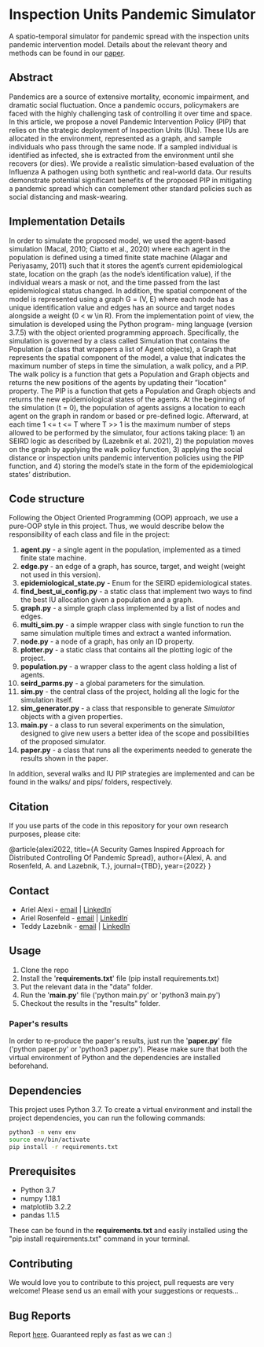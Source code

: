 # Inspection Units Pandemic Simulator
A spatio-temporal simulator for pandemic spread with the inspection units pandemic intervention model.
Details about the relevant theory and methods can be found in our [paper](https://onlinelibrary.wiley.com/doi/abs/10.1002/adts.202200631).

## Abstract 
Pandemics are a source of extensive mortality, economic impairment, and dramatic social fluctuation.
Once a pandemic occurs, policymakers are faced with the highly challenging task of controlling it over time and space. 
In this article, we propose a novel Pandemic Intervention Policy (PIP) that relies on the strategic deployment of Inspection Units (IUs). 
These IUs are allocated in the environment, represented as a graph, and sample individuals who pass through the same node. 
If a sampled individual is identified as infected, she is extracted from the environment until she recovers (or dies). 
We provide a realistic simulation-based evaluation of the Influenza A pathogen using both synthetic and real-world data. 
Our results demonstrate potential significant benefits of the proposed PIP in mitigating a pandemic spread which can complement other standard policies such as social distancing and mask-wearing.

## Implementation Details
In order to simulate the proposed model, we used the agent-based simulation (Macal, 2010; Ciatto et al., 2020) where each 
agent in the population is defined using a timed finite state machine (Alagar and Periyasamy, 2011) such that it stores
the agent’s current epidemiological state, location on the graph (as the node’s identification
value), if the individual wears a mask or not, and the time passed from the last epidemiological
status changed. In addition, the spatial component of the model is represented using a graph
G = (V, E) where each node has a unique identification value and edges has an source
and target nodes alongside a weight (0 < w \in R).
From the implementation point of view, the simulation is developed using the Python program-
ming language (version 3.7.5) with the object oriented programming approach. Specifically,
the simulation is governed by a class called Simulation that contains the Population (a class that
wrappers a list of Agent objects), a Graph that represents the spatial component of the model,
a value that indicates the maximum number of steps in time the simulation, a walk policy, and
a PIP. The walk policy is a function that gets a Population and Graph objects and returns the
new positions of the agents by updating their ”location” property. The PIP is a function that
gets a Population and Graph objects and returns the new epidemiological states of the agents.
At the beginning of the simulation (t = 0), the population of agents assigns a location to each
agent on the graph in random or based or pre-defined logic. Afterward, at each time 1 <= t <= T
where T >> 1 is the maximum number of steps allowed to be performed by the simulator, four
actions taking place: 1) an SEIRD logic as described by (Lazebnik et al. 2021), 2) the population moves on the graph
by applying the walk policy function, 3) applying the social distance or inspection units pandemic
intervention policies using the PIP function, and 4) storing the model’s state in the form of the
epidemiological states’ distribution.

## Code structure
Following the Object Oriented Programming (OOP) approach, we use a pure-OOP style in this project.
Thus, we would describe below the responsibility of each class and file in the project:
1. **agent.py** - a single agent in the population, implemented as a timed finite state machine. 
2. **edge.py** - an edge of a graph, has source, target, and weight (weight not used in this version).
3. **epidemiological_state.py** - Enum for the SEIRD epidemiological states.
4. **find_best_ui_config.py** - a static class that implement two ways to find the best IU allocation given a population and a graph.
5. **graph.py** - a simple graph class implemented by a list of nodes and edges.
6. **multi_sim.py** - a simple wrapper class with single function to run the same simulation multiple times and extract a wanted information.
7. **node.py** - a node of a graph, has only an ID property.
8. **plotter.py** - a static class that contains all the plotting logic of the project.
9. **population.py** - a wrapper class to the agent class holding a list of agents.
10. **seird_parms.py** - a global parameters for the simulation.
11. **sim.py** - the central class of the project, holding all the logic for the simulation itself.
12. **sim_generator.py** - a class that responsible to generate *Simulator* objects with a given properties.   
13. **main.py** - a class to run several experiments on the simulation, designed to give new users a better idea of the scope and possibilities of the proposed simulator.
14. **paper.py** - a class that runs all the experiments needed to generate the results shown in the paper. 

In addition, several walks and IU PIP strategies are implemented and can be found in the walks/ and pips/ folders, respectively. 

## Citation

If you use parts of the code in this repository for your own research purposes, please cite:

@article{alexi2022,
	title={A Security Games Inspired Approach for Distributed Controlling Of Pandemic Spread},
	author={Alexi, A. and Rosenfeld, A. and Lazebnik, T.},
	journal={TBD},
	year={2022}
}

## Contact
* Ariel Alexi - [email](mailto:ariel.147@gmail.com) | [LinkedInֿ](https://www.linkedin.com/in/ariel-alexi/)
* Ariel Rosenfeld - [email](mailto:ariel.rosenfeld@biu.ac.il) | [LinkedInֿ](https://www.linkedin.com/in/ariel-rosenfeld-575051114/)
* Teddy Lazebnik - [email](mailto:t.lazebnik@ucl.ac.uk) | [LinkedInֿ](https://www.linkedin.com/in/teddy-lazebnik/)

## Usage 
1. Clone the repo
2. Install the '**requirements.txt**' file (pip install requirements.txt)
3. Put the relevant data in the "data" folder.
4. Run the '**main.py**' file ('python main.py' or 'python3 main.py')
5. Checkout the results in the "results" folder.

### Paper's results
In order to re-produce the paper's results, just run the '**paper.py**' file ('python paper.py' or 'python3 paper.py').
Please make sure that both the virtual environment of Python and the dependencies are installed beforehand.

## Dependencies

This project uses Python 3.7.
To create a virtual environment and install the project dependencies, you can run the following commands:

```bash
python3 -m venv env
source env/bin/activate
pip install -r requirements.txt
```

## Prerequisites
- Python         3.7
- numpy          1.18.1
- matplotlib     3.2.2
- pandas         1.1.5

These can be found in the **requirements.txt** and easily installed using the "pip install requirements.txt" command in your terminal. 

## Contributing
We would love you to contribute to this project, pull requests are very welcome! Please send us an email with your suggestions or requests...

## Bug Reports
Report [here]("https://github.com/teddy4445/ga_physics/issues"). Guaranteed reply as fast as we can :)

